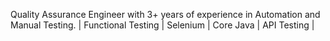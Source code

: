 Quality Assurance Engineer with 3+ years of experience in Automation and Manual Testing. | Functional Testing | Selenium | Core Java | API Testing |

